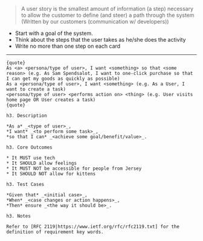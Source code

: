 > A user story is the smallest amount of information (a step) necessary to allow the customer to define (and steer) a path through the system (Written by our customers (communication w/ developers))

* Start with a goal of the system. 
* Think about the steps that the user takes as he/she does the activity
* Write no more than one step on each card


---

    {quote}
    As <a> <persona/type of user>, I want <something> so that <some reason> (e.g. As Sam Spendsalot, I want to one-click purchase so that I can get my goods as quickly as possible)
    As a <persona/type of user>, I want <something> (e.g. As a User, I want to create a task)
    <persona/type of user> <performs action on> <thing> (e.g. User visits home page OR User creates a task)
    {quote}

    h3. Description

    *As a* _<type of user>_,
    *I want* _<to perform some task>_,
    *so that I can* _<achieve some goal/benefit/value>_.

    h3. Core Outcomes

    * It MUST use tech
    * It SHOULD allow feelings
    * It MUST NOT be accessible for people from Jersey
    * It SHOULD NOT allow for kittens

    h3. Test Cases

    *Given that* _<initial case>_,
    *When* _<case changes or action happens>_,
    *Then* ensure _<the way it should be>_.

    h3. Notes

    Refer to [RFC 2119|https://www.ietf.org/rfc/rfc2119.txt] for the definition of requirement key words.